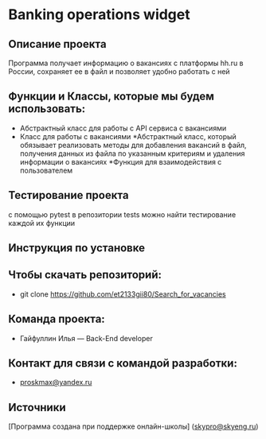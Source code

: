 
# Banking operations widget
## Описание проекта
Программа получает информацию о вакансиях с платформы hh.ru в России, сохраняет ее в файл и позволяет удобно работать с ней
## Функции и Классы, которые мы будем использовать:
* Абстрактный класс для работы с API сервиса с вакансиями
* Класс для работы с вакансиями
*Абстрактный класс, который обязывает реализовать методы для добавления вакансий в файл, получения данных из файла по указанным критериям и удаления информации о вакансиях
*Функция для взаимодействия с пользователем
## Тестирование проекта
с помощью pytest
в репозитории tests можно найти тестирование каждой их функции 
## Инструкция по установке
## Чтобы скачать репозиторий:
* git clone https://github.com/et2133gii80/Search_for_vacancies
## Команда проекта:
* Гайфуллин Илья — Back-End developer
## Контакт для связи с командой разработки:
* proskmax@yandex.ru
## Источники
[Программа создана при поддержке онлайн-школы] (skypro@skyeng.ru) 
